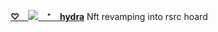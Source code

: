 [**♡　![](https://cdn.discordapp.com/attachments/1119416828872114267/1133746496207073460/df42af1a_original.gif)　⁺　hydra**](ihy)
Nft revamping into rsrc hoard